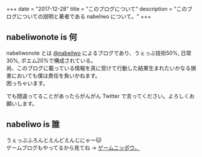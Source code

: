 +++
date        = "2017-12-28"
title       = "このブログについて"
description = "このブログについての説明と著者である nabeliwo について。"
+++

## nabeliwonote is 何

nabeliwonote とは [@nabeilwo](https://twitter.com/nabeliwo) によるブログであり、うぇっぶ技術50%, 日常30%, ポエム20%で構成されている。  
尚、このブログに載っている情報を真に受けて行動した結果生まれたいかなる損害においても僕は責任を負いかねます。  
困っちゃいます。

でも間違ってることがあったらがんがん Twitter で言ってください。よろしくお願いします。

## nabeliwo is 誰

うぇっぶふろんとえんどえんじにゃー:cat:  
ゲームブログもやってるから見てね -> [ゲームニッポウ。](https://game.nabeliwo.me)
